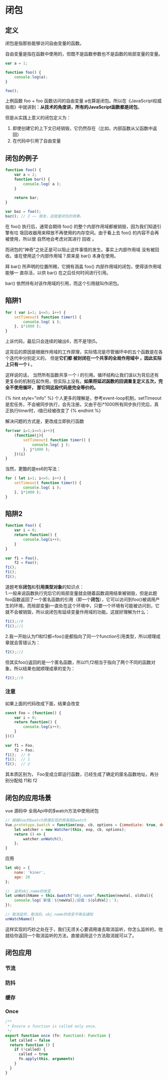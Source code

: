 # 闭包

## 定义

闭包是指那些能够访问自由变量的函数。

自由变量是指在函数中使用的，但既不是函数参数也不是函数的局部变量的变量。

```javascript
var a = 1;

function foo() {
    console.log(a);
}

foo();
```

上例函数 foo + foo 函数访问的自由变量 a也算是闭包。所以在《JavaScript权威指南》中就讲到：**从技术的角度讲，所有的JavaScript函数都是闭包**。

但是从实践上意义的闭包定义为：

1. 即使创建它的上下文已经销毁，它仍然存在（比如，内部函数从父函数中返回）
2. 在代码中引用了自由变量

## 闭包的例子

```javascript
function foo() {
    var a = 2; 
    function bar() { 
        console.log( a ); 
    } 
    
    return bar;
} 

var baz = foo(); 
baz(); // 2 —— 朋友，这就是闭包的效果。
```

在 foo\(\) 执行后，通常会期待 foo\(\) 的整个内部作用域都被销毁，因为我们知道引擎有垃 圾回收器用来释放不再使用的内存空间。由于看上去 foo\(\) 的内容不会再被使用，所以很 自然地会考虑对其进行 回收 。

而闭包的“神奇”之处正是可以阻止这件事情的发生。事实上内部作用域 没有被回收。谁在使用这个内部作用域？原来是 bar\(\) 本身在使用。

拜 bar\(\) 所声明的位置所赐，它拥有涵盖 foo\(\) 内部作用域的闭包，使得该作用域能够一 直存活，以供 bar\(\) 在之后任何时间进行引用。

bar\(\) 依然持有对该作用域的引用，而这个引用就叫作闭包。

## 陷阱1

```javascript
for ( var i=1; i<=5; i++) { 
    setTimeout( function timer() { 
        console.log( i ); 
    }, i*1000 ); 
}
```

上诉代码，最后只会连续的输出6，而不是1到5。

这背后的原因是根据作用域的工作原理，实际情况是尽管循环中的五个函数是在各个迭代中分别定义的， 但是**它们都 被封闭在一个共享的全局作用域中 ，因此实际上只有一个 i** 。

这样说的话， 当然所有函数共享一个 i 的引用。循环结构让我们误以为背后还有更复杂的机制在起作用，但实际上没有。**如果将延迟函数的回调重复定义五次，完全不使用循环， 那它同这段代码是完全等价的。**

{% hint style="info" %}
个人更多的理解是，参考event-loop机制，setTimeout是宏任务，不会被同步执行，会先注册。又由于在i\*1000所有同步执行完后，真正执行timer时，i值已经被改变了
{% endhint %}

解决问题的方式是，更改成立即执行函数

```javascript
for(var i=1;i<=5;i++){
    (function(j){
        setTimeout( function timer() { 
            console.log( j ); 
        }, j*1000 ); 
    })(i)
}
```

当然，更酷的是es6的写法：

```javascript
for ( let i=1; i<=5; i++) { 
    setTimeout( function timer() { 
        console.log( i ); 
    }, i*1000 ); 
}
```

## 陷阱2

```javascript
function Foo() {
    var i = 0;
    return function() {
        console.log(i++);
    }
}
 
var f1 = Foo(),
    f2 = Foo();
f1();
f1();
f2();
```



道题考察**闭包**和**引用类型对象**的知识点：  
1.一般来说函数执行完后它的局部变量就会随着函数调用结束被销毁，但是此题foo函数返回了一个匿名函数的引用（即一个**闭包**），它可以访问到foo\(\)被调用产生的环境，而局部变量i一直处在这个环境中，只要一个环境有可能被访问到，它就不会被销毁，所以说闭包有延续变量作用域的功能。这就好理解为什么：

```javascript
f1();//0
f1();//1
```

2.我一开始认为f1和f2都=foo\(\)是都指向了同一个function引用类型，所以顺理成章就会答错认为：

```javascript
f2();//2
```

但其实foo\(\)返回的是一个匿名函数，所以f1,f2相当于指向了两个不同的函数对象，所以结果也就顺理成章的变为：

```javascript
f2();//0
```

### 注意

如果上面的代码改成下面，结果会改变

```javascript
const Foo = (function() {
    var i = 0;
    return function() {
        console.log(i++);
    }
})()
 
var f1 = Foo,
    f2 = Foo;
f1();  // 0
f1();  // 1
f2();  // 2
```

其本质区别为， Foo变成立即运行函数，已经生成了确定的匿名函数地址，再分别分配给 f1和 f2

## 闭包的应用场景

vue 源码中 全局Api中的$watch方法中使用闭包

```javascript
// 根据Vue的$watch原理实现的简易版$watch
Vue.prototype.$watch = function(exp, cb, options = {immediate: true, deep: false}) {
    let watcher = new Watcher(this, exp, cb, options);
    return () => {
        watcher.unWatch();
    };
}
```

应用

```javascript
let obj = {
	name: 'kiner',
	age: 20
};
 
//  监听obj.name的改变
let unWatchName = this.$watch("obj.name",function(newVal, oldVal){
	console.log(`新值：${newVal};旧值：${oldVal}；`);
});
 
// 取消监听，取消后，obj.name的改变不再会通知
unWatchName()
```

这样实现的巧妙之处在于，我们无须关心要调用谁去取消监听，你怎么监听的，他就给你返回一个取消监听的方法，直接调用这个方法取消就可以了。

## 闭包应用

### 节流

### 防抖

### 缓存

### Once

```javascript
/**
 * Ensure a function is called only once.
 */
export function once (fn: Function): Function {
  let called = false
  return function () {
    if (!called) {
      called = true
      fn.apply(this, arguments)
    }
  }
}
```

